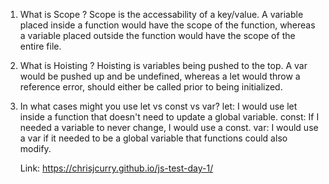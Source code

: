 1. What is Scope ?
    Scope is the accessability of a key/value. A variable placed inside a function would have the scope of the function, whereas a variable placed outside the function would have the scope of the entire file.

2. What is Hoisting ?
    Hoisting is variables being pushed to the top. A var would be pushed up and be undefined, whereas a let would throw a reference error, should either be called prior to being initialized.

3. In what cases might you use let vs const vs var?
    let: I would use let inside a function that doesn't need to update a global variable.
    const: If I needed a variable to never change, I would use a const.
    var: I would use a var if it needed to be a global variable that functions could also modify.

    Link: https://chrisjcurry.github.io/js-test-day-1/
